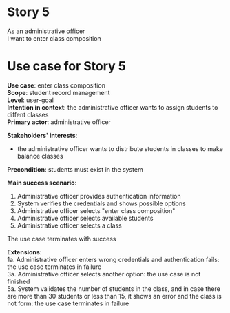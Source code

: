 # Story 5
As an administrative officer  
I want to enter class composition   

# Use case for Story 5
**Use case**: enter class composition  
**Scope**: student record management  
**Level**: user-goal  
**Intention in context**: the administrative officer wants to assign students to diffent classes  
**Primary actor**: administrative officer  

**Stakeholders' interests**:
* the administrative officer wants to distribute students in classes to make balance classes

**Precondition**: students must exist in the system

**Main success scenario**: 
1. Administrative officer provides authentication information  
2. System verifies the credentials and shows possible options  
3. Administrative officer selects "enter class composition"  
4. Administrative officer selects available students  
5. Administrative officer selects a class 

The use case terminates with success

**Extensions**:  
1a. Administrative officer enters wrong credentials and authentication fails: the use case terminates in failure  
3a. Administrative officer selects another option: the use case is not finished   
5a. System validates the number of students in the class, and in case there are more than 30 students or less than 15, it shows an error and the class is not form: the use case terminates in failure 
  
